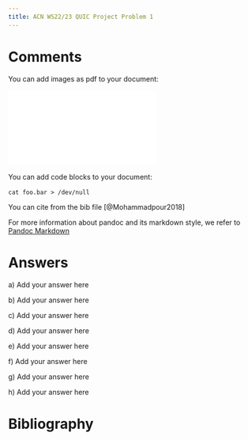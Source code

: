 ```yaml
---
title: ACN WS22/23 QUIC Project Problem 1
---
```


# Comments

You can add images as pdf to your document:

![Testbed](figures/testbed-topology.pdf)

You can add code blocks to your document:

```
cat foo.bar > /dev/null
```

You can cite from the bib file [@Mohammadpour2018]

For more information about pandoc and its markdown style, we refer to [Pandoc Markdown](https://pandoc.org/MANUAL.html#pandocs-markdown)

# Answers

a) Add your answer here

b) Add your answer here

c) Add your answer here

d) Add your answer here

e) Add your answer here

f) Add your answer here

g) Add your answer here

h) Add your answer here

# Bibliography
